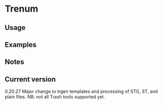 # Trenum

## Usage

## Examples

## Notes

## Current version

0.20.27 Major change to trgen templates and processing of STG, ST, and plain files. NB: not all Trash tools supported yet.

